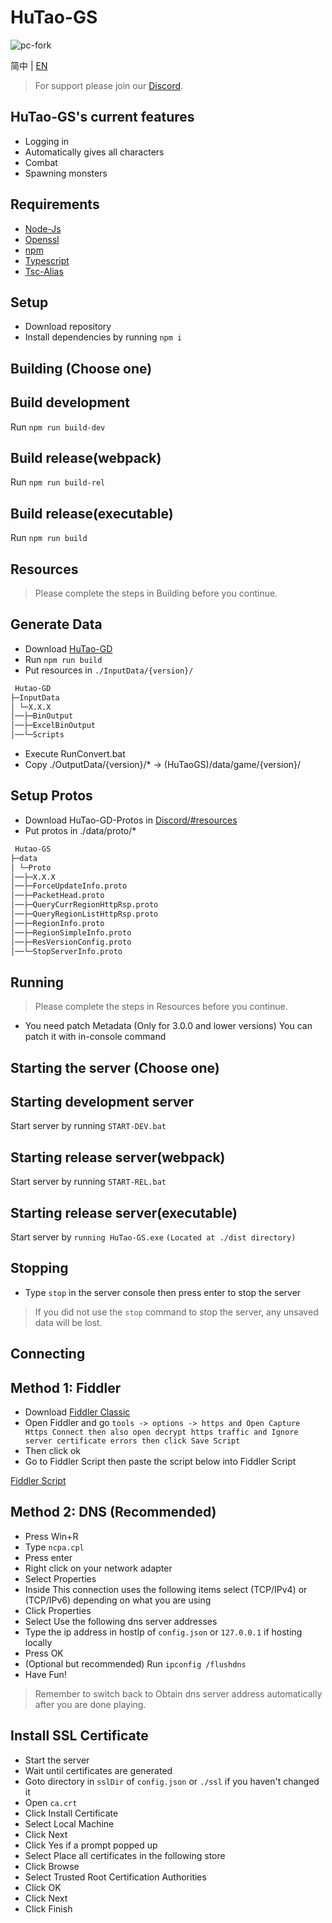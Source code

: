# HuTao-GS

![pc-fork](./pc-fork.jpg)
<!-- Source: https://raw.githubusercontent.com/crowity/HuTao-GS/master/pc-forkk.jpg -->

简中 | [EN](README.md) 

>For support please join our [Discord](https://discord.gg/4tZ96QMvHq).

## HuTao-GS's current features

* Logging in
* Automatically gives all characters
* Combat
* Spawning monsters

## Requirements ##

* [Node-Js](https://nodejs.org/en/)
* [Openssl](https://slproweb.com/products/Win32OpenSSL.html)
* [npm](https://docs.npmjs.com/downloading-and-installing-node-js-and-npm)
* [Typescript](https://www.npmjs.com/package/typescript)
* [Tsc-Alias](https://www.npmjs.com/package/tsc-alias)

## Setup ##

* Download repository
* Install dependencies by running ```npm i```

## Building (Choose one) ##

## Build development ##
Run ```npm run build-dev```
## Build release(webpack) ##
Run ```npm run build-rel```
## Build release(executable) ##
Run ```npm run build```

## Resources ##

>Please complete the steps in Building before you continue.

## Generate Data ##

* Download [HuTao-GD](https://github.com/NotArandomGUY/HuTao-GD)
* Run ```npm run build```
* Put resources in ```./InputData/{version}/```
```bash
 Hutao-GD
├─InputData
│ └─X.X.X
│──├─BinOutput
│──├─ExcelBinOutput
│──└─Scripts
```
* Execute RunConvert.bat
* Copy ./OutputData/{version}/* -> (HuTaoGS)/data/game/{version}/

## Setup Protos ##

* Download HuTao-GD-Protos in [Discord/#resources](https://discord.com/invite/qGet4fdNAj)
* Put protos in ./data/proto/*
```bash
 Hutao-GS
├─data
│ └─Proto
│──├─X.X.X
│──├─ForceUpdateInfo.proto
│──├─PacketHead.proto
│──├─QueryCurrRegionHttpRsp.proto
│──├─QueryRegionListHttpRsp.proto
│──├─RegionInfo.proto
│──├─RegionSimpleInfo.proto
│──├─ResVersionConfig.proto
│──└─StopServerInfo.proto
```
## Running ##

>Please complete the steps in Resources before you continue.

* You need patch Metadata (Only for 3.0.0 and lower versions) You can patch it with in-console command

## Starting the server (Choose one) ##

## Starting development server ##
Start server by running ```START-DEV.bat```

## Starting release server(webpack) ##
Start server by running ```START-REL.bat```

## Starting release server(executable) ##
Start server by ```running HuTao-GS.exe``` ```(Located at ./dist directory)```

## Stopping ##

* Type ```stop``` in the server console then press enter to stop the server

>If you did not use the ```stop``` command to stop the server, any unsaved data will be lost.

## Connecting ##

## Method 1: Fiddler ##

* Download [Fiddler Classic](https://www.telerik.com/download/fiddler)
* Open Fiddler and go ```tools -> options -> https and Open Capture Https Connect then also open decrypt https traffic and Ignore server certificate errors then click Save Script```
* Then click ok
* Go to Fiddler Script then paste the script below into Fiddler Script

[Fiddler Script](https://hastebin.com/uzexudoyeq.js)

## Method 2: DNS (Recommended) ##

* Press Win+R
* Type ```ncpa.cpl```
* Press enter
* Right click on your network adapter
* Select Properties
* Inside This connection uses the following items select (TCP/IPv4) or (TCP/IPv6) depending on what you are using
* Click Properties
* Select Use the following dns server addresses
* Type the ip address in hostIp of ```config.json``` or ```127.0.0.1``` if hosting locally
* Press OK
* (Optional but recommended) Run ```ipconfig /flushdns```
* Have Fun!

>Remember to switch back to Obtain dns server address automatically after you are done playing.

## Install SSL Certificate ##

* Start the server
* Wait until certificates are generated
* Goto directory in ```sslDir``` of ```config.json``` or ```./ssl``` if you haven't changed it
* Open ```ca.crt```
* Click Install Certificate
* Select Local Machine
* Click Next
* Click Yes if a prompt popped up
* Select Place all certificates in the following store
* Click Browse
* Select Trusted Root Certification Authorities
* Click OK
* Click Next
* Click Finish
